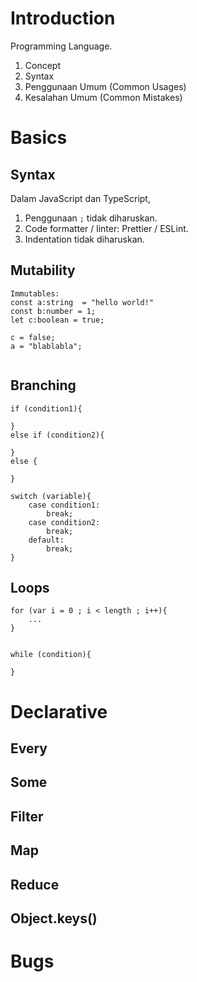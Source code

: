 # Introduction 
Programming Language. 
1. Concept
2. Syntax
3. Penggunaan Umum (Common Usages)
4. Kesalahan Umum (Common Mistakes)


# Basics
## Syntax

Dalam JavaScript dan TypeScript, 
1. Penggunaan `;` tidak diharuskan.
2. Code formatter / linter: Prettier / ESLint. 
3. Indentation tidak diharuskan. 


## Mutability
```
Immutables: 
const a:string  = "hello world!"
const b:number = 1;
let c:boolean = true;

c = false;
a = "blablabla"; 


```

## Branching 
```
if (condition1){

}
else if (condition2){

} 
else {

}
```

```
switch (variable){
    case condition1:
        break; 
    case condition2:
        break;
    default:
        break;  
}
```

## Loops

```
for (var i = 0 ; i < length ; i++){
    ...
}


while (condition){

}
```


# Declarative
## Every
## Some
## Filter
## Map
## Reduce
## Object.keys()

# Bugs

